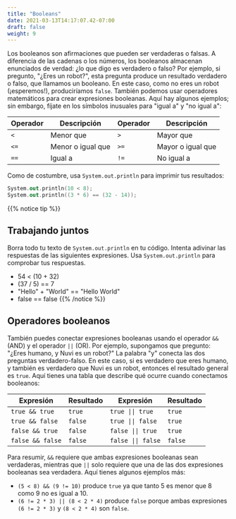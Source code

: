 ```yaml
---
title: "Booleans"
date: 2021-03-13T14:17:07.42-07:00
draft: false
weight: 9
---
```


Los booleanos son afirmaciones que pueden ser verdaderas o falsas. A diferencia de las cadenas o los números, los booleanos almacenan enunciados de verdad: ¿lo que digo es verdadero o falso? Por ejemplo, si pregunto, "¿Eres un robot?", esta pregunta produce un resultado verdadero o falso, que llamamos un booleano. En este caso, como no eres un robot (¡esperemos!), produciríamos `false`. También podemos usar operadores matemáticos para crear expresiones booleanas. Aquí hay algunos ejemplos; sin embargo, fíjate en los símbolos inusuales para "igual a" y "no igual a":

| Operador | Descripción           | Operador | Descripción                     |
| -------- | --------------------- | -------- | ------------------------------- |
| `<`      | Menor que             | `>`      | Mayor que                       |
| `<=`     | Menor o igual que     | `>=`     | Mayor o igual que               |
| `==`     | Igual a               | `!=`     | No igual a                      |

Como de costumbre, usa `System.out.println` para imprimir tus resultados:

```kotlin
System.out.println(10 < 8);
System.out.println((3 * 6) == (32 - 14));
```
{{% notice tip %}}
## Trabajando juntos

Borra todo tu texto de `System.out.println` en tu código. Intenta adivinar las respuestas de las siguientes expresiones. Usa `System.out.println` para comprobar tus respuestas.

- 54 < (10 + 32)
- (37 / 5) == 7
- "Hello" + "World" == "Hello World"
- false == false
{{% /notice %}}

## Operadores booleanos

También puedes conectar expresiones booleanas usando el operador `&&` (AND) y el operador `||` (OR). Por ejemplo, supongamos que pregunto: "¿Eres humano, y Nuvi es un robot?" La palabra "y" conecta las dos preguntas verdadero-falso. En este caso, si es verdadero que eres humano, y también es verdadero que Nuvi es un robot, entonces el resultado general es `true`. Aquí tienes una tabla que describe qué ocurre cuando conectamos booleanos:

| Expresión                        | Resultado | Expresión                              | Resultado |
| -------------------------------- | --------- | -------------------------------------- | --------- |
| <code>true && true</code>        | `true`    | <code>true &#124;&#124; true</code>    | `true`    |
| <code>true && false</code>       | `false`   | <code>true &#124;&#124; false</code>   | `true`    |
| <code>false && true</code>       | `false`   | <code>false &#124;&#124; true</code>   | `true`    |
| <code>false && false</code>      | `false`   | <code>false &#124;&#124; false</code>  | `false`   |

Para resumir, `&&` requiere que ambas expresiones booleanas sean verdaderas, mientras que `||` solo requiere que una de las dos expresiones booleanas sea verdadera. Aquí tienes algunos ejemplos más:

- `(5 < 8) && (9 != 10)` produce `true` ya que tanto 5 es menor que 8 como 9 no es igual a 10.
- `(6 != 2 * 3) || (8 < 2 * 4)` produce `false` porque ambas expresiones `(6 != 2 * 3)` y `(8 < 2 * 4)` son `false`.